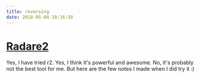 ```yaml
---
title: reversing
date: 2018-05-04 18:16:58
---
```


# [Radare2](/radare)
Yes, I have tried r2. Yes, I think it's powerful and awesome. No, it's probably not the best tool for me. But here are the few notes I made when I did try it :)
